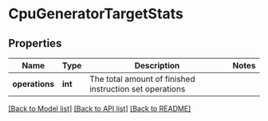 # CpuGeneratorTargetStats

## Properties
Name | Type | Description | Notes
------------ | ------------- | ------------- | -------------
**operations** | **int** | The total amount of finished instruction set operations | 

[[Back to Model list]](../README.md#documentation-for-models) [[Back to API list]](../README.md#documentation-for-api-endpoints) [[Back to README]](../README.md)


